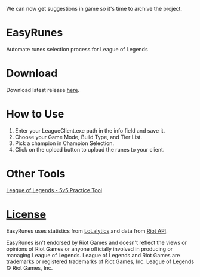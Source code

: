 We can now get suggestions in game so it's time to archive the project.

# EasyRunes

Automate runes selection process for League of Legends

# Download

Download latest release [here](https://github.com/lowyiyiu/EasyRunes/releases/latest).

# How to Use

1. Enter your LeagueClient.exe path in the info field and save it.
2. Choose your Game Mode, Build Type, and Tier List.
3. Pick a champion in Champion Selection.
4. Click on the upload button to upload the runes to your client.

# Other Tools

[League of Legends - 5v5 Practice Tool](https://github.com/lowyiyiu/League-of-Legends-5v5-Practice-Tool)

# [License](https://github.com/lowyiyiu/EasyRunes/tree/master/LICENSE)

EasyRunes uses statistics from [LoLalytics](https://lolalytics.com/) and data from [Riot API](https://developer.riotgames.com/).

EasyRunes isn't endorsed by Riot Games and doesn't reflect the views or opinions of Riot Games or anyone officially involved in producing or managing League of Legends. League of Legends and Riot Games are trademarks or registered trademarks of Riot Games, Inc. League of Legends © Riot Games, Inc.
